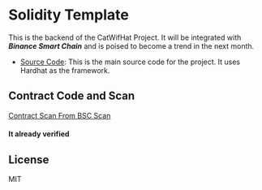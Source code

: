 # Solidity Template

This is the backend of the CatWifHat Project. It will be integrated with ***Binance Smart Chain*** and is poised to become a trend in the next month.


- [Source Code](https://github.com/anhtoan260497/CatWifHat-BE):  This is the main source code for the project. It uses Hardhat as the framework.

## Contract Code and Scan

[Contract Scan From BSC Scan](https://bscscan.com/address/0x1Dbd1FbFB0eb339c14f63f908a4aba27B58B6fab#code)

#### It already verified


## License

MIT